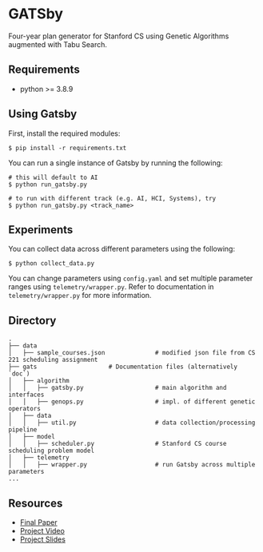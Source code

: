 # GATSby
Four-year plan generator for Stanford CS using Genetic Algorithms augmented with Tabu Search. 

## Requirements
- python >= 3.8.9

## Using Gatsby
First, install the required modules:

```console
$ pip install -r requirements.txt 
```

You can run a single instance of Gatsby by running the following:

```console
# this will default to AI
$ python run_gatsby.py

# to run with different track (e.g. AI, HCI, Systems), try
$ python run_gatsby.py <track_name>
```

## Experiments
You can collect data across different parameters using the following:
```console
$ python collect_data.py 
```
You can change parameters using `config.yaml` and set multiple parameter ranges using `telemetry/wrapper.py`.
Refer to documentation in `telemetry/wrapper.py` for more information.
## Directory
```angular2html
.
├── data
│   ├── sample_courses.json              # modified json file from CS 221 scheduling assignment
├── gats                    # Documentation files (alternatively `doc`)
│   ├── algorithm              
│   │   ├── gatsby.py                    # main algorithm and interfaces
│   │   ├── genops.py                    # impl. of different genetic operators
│   ├── data              
│   │   ├── util.py                      # data collection/processing pipeline
│   ├── model              
│   │   ├── scheduler.py                 # Stanford CS course scheduling problem model
│   ├── telemetry              
│   │   ├── wrapper.py                   # run Gatsby across multiple parameters
...
```

## Resources
 * [Final Paper](https://drive.google.com/file/d/1Ot7TVMxMdfXPOKcorhY-jWCaw5eyFCnw/view?usp=sharing)
 * [Project Video](https://www.youtube.com/watch?v=LmFLmpgDGbE)
 * [Project Slides](https://drive.google.com/file/d/19_kvqYC-SHbyIMhpfD0Ii-_MpqAC6vCe/view?usp=sharing)